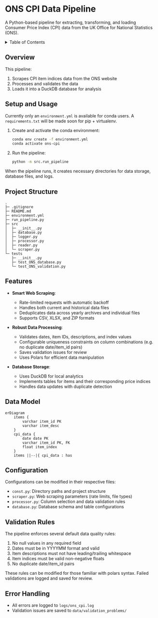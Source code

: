 # ONS CPI Data Pipeline

A Python-based pipeline for extracting, transforming, and loading Consumer Price Index (CPI) data from the UK Office for National Statistics (ONS).

<!-- TABLE OF CONTENTS -->
<details>
  <summary>Table of Contents</summary>
  <ol>
    <li>
      <a href="#overview">Overview</a>
    </li>
    <li>
      <a href="#setup-and-usage">Setup and Usage</a>
    </li>
    <li>
      <a href="#project-structure">Project Structure</a>
    </li>
    <li>
      <a href="#features">Features</a>
    </li>
    <li>
      <a href="#data-model">Data Model</a>
    </li>
    <li>
      <a href="#configuration">Configuration</a>
    </li>
    <li>
      <a href="#validation-rules">Validation Rules</a>
    </li>
    <li>
      <a href="#error-handling">Error Handling</a>
    </li>
  </ol>
</details>

## Overview

This pipeline:
1. Scrapes CPI item indices data from the ONS website
2. Processes and validates the data
3. Loads it into a DuckDB database for analysis

## Setup and Usage

Currently only an `environment.yml` is available for conda users. A `requirements.txt` will be made soon for pip + virtualenv.

1. Create and activate the conda environment:
   ```bash
   conda env create -f environment.yml
   conda activate ons-cpi
   ```

2. Run the pipeline:
   ```bash
   python -m src.run_pipeline
   ```

When the pipeline runs, it creates necessary directories for data storage, database files, and logs.

## Project Structure

```
.
├─ .gitignore
├─ README.md
├─ environment.yml        
├─ run_pipeline.py            
├─ src
│  ├─ __init__.py
│  ├─ database.py
│  ├─ logger.py
│  ├─ processor.py
│  ├─ reader.py
│  └─ scraper.py
└─ tests
   ├─ __init__.py
   ├─ test_ONS_database.py
   └─ test_ONS_validation.py
```

## Features

- **Smart Web Scraping**: 
  - Rate-limited requests with automatic backoff
  - Handles both current and historical data files
  - Deduplicates data across yearly archives and individual files
  - Supports CSV, XLSX, and ZIP formats

- **Robust Data Processing**:
  - Validates dates, item IDs, descriptions, and index values
  - Configurable uniqueness constraints on column combinations (e.g. no duplicate date/item_id pairs)
  - Saves validation issues for review
  - Uses Polars for efficient data manipulation

- **Database Storage**:
  - Uses DuckDB for local analytics
  - Implements tables for items and their corresponding price indices
  - Handles data updates with duplicate detection

## Data Model

```mermaid
erDiagram
    items {
        varchar item_id PK
        varchar item_desc
    }
    cpi_data {
        date date PK
        varchar item_id PK, FK
        float item_index
    }
    items ||--|{ cpi_data : has
```

## Configuration

Configurations can be modified in their respective files:

- `const.py`: Directory paths and project structure
- `scraper.py`: Web scraping parameters (rate limits, file types)
- `processor.py`: Column selection and data validation rules
- `database.py`: Database schema and table configurations

## Validation Rules

The pipeline enforces several default data quality rules:

1. No null values in any required field
2. Dates must be in YYYYMM format and valid
3. Item descriptions must not have leading/trailing whitespace
4. Item indices must be valid non-negative floats
5. No duplicate date/item_id pairs

These rules can be modified for those familiar with polars syntax. Failed validations are logged and saved for review.

## Error Handling

- All errors are logged to `logs/ons_cpi.log`
- Validation issues are saved to `data/validation_problems/`
